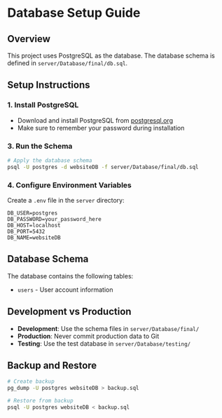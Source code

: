 # Database Setup Guide

## Overview

This project uses PostgreSQL as the database. The database schema is defined in `server/Database/final/db.sql`.

## Setup Instructions

### 1. Install PostgreSQL

- Download and install PostgreSQL from [postgresql.org](https://www.postgresql.org/download/)
- Make sure to remember your password during installation

### 3. Run the Schema

```bash
# Apply the database schema
psql -U postgres -d websiteDB -f server/Database/final/db.sql
```

### 4. Configure Environment Variables

Create a `.env` file in the `server` directory:

```env
DB_USER=postgres
DB_PASSWORD=your_password_here
DB_HOST=localhost
DB_PORT=5432
DB_NAME=websiteDB
```

## Database Schema

The database contains the following tables:

- `users` - User account information

## Development vs Production

- **Development**: Use the schema files in `server/Database/final/`
- **Production**: Never commit production data to Git
- **Testing**: Use the test database in `server/Database/testing/`

## Backup and Restore

```bash
# Create backup
pg_dump -U postgres websiteDB > backup.sql

# Restore from backup
psql -U postgres websiteDB < backup.sql
```
